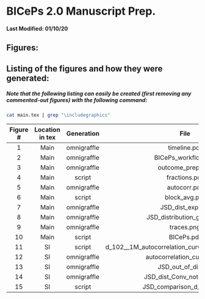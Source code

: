 # BICePs 2.0 Manuscript Prep.
#### Last Modified: 01/10/20

## Figures:
## Listing of the figures and how they were generated:
##### Note that the following listing can easily be created (first removing any commented-out figures) with the following command:

```bash
cat main.tex | grep "\includegraphics"
```

| Figure \# | Location in tex | Generation | File  | 
| :---: | :---: | :---: | :---: | 
|  1 | Main | omnigraffle | timeline.pdf | 
|  2 | Main | omnigraffle | BICePs_workflow.pdf | 
|  3 | Main | omnigraffle | outcome_prep.png | 
|  4 | Main | script      | fractions.pdf | 
|  5 | Main | omnigraffle | autocorr.pdf | 
|  6 | Main | script      | block_avg.pdf | 
|  7 | Main | omnigraffle  | JSD_dist_exp.pdf | 
|  8 | Main | omnigraffle  | JSD_distribution_good.png | 
|  9 | Main | omnigraffle  | traces.png |
| 10 | Main | script       | BICePs.pdf     | 
| 11 | SI   | script | d_102__1M_autocorrelation_curve_with_exp_fitting.png | 
| 12 | SI   | omnigraffle | autocorrelation_curve_2.pd |
| 13 | SI   | omnigraffle | JSD_out_of_dist.pn | 
| 14 | SI   | omnigraffle | JSD_dist_Conv_notConv.png | 
| 15 | SI   | script | JSD_comparison_d_1-04.pdf | 




